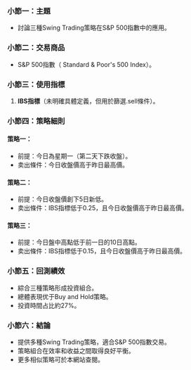 ### 小節一：主題  
- 討論三種Swing Trading策略在S&P 500指數中的應用。  

### 小節二：交易商品  
- S&P 500指數（ Standard & Poor's 500 Index）。  

### 小節三：使用指標  
1. **IBS指標**（未明確具體定義，但用於篩選.sell條件）。  

### 小節四：策略細則  
#### 策略一：  
- 前提：今日為星期一（第二天下跌收盤）。  
- 卖出條件：今日收盤價高于昨日最高價。  

#### 策略二：  
- 前提：今日收盤價創下5日新低。  
- 卖出條件：IBS指標低于0.25，且今日收盤價高于昨日最高價。  

#### 策略三：  
- 前提：今日盤中高點低于前一日的10日高點。  
- 卖出條件：IBS指標低于0.15，且今日收盤價高于昨日最高價。  

### 小節五：回測績效  
- 綜合三種策略形成投資組合。  
- 總體表現优于Buy and Hold策略。  
- 投資時間占比約27%。  

### 小節六：結論  
- 提供多種Swing Trading策略，適合S&P 500指數交易。  
- 策略組合在效率和收益之間取得良好平衡。  
- 更多相似策略可於本網站查閱。
